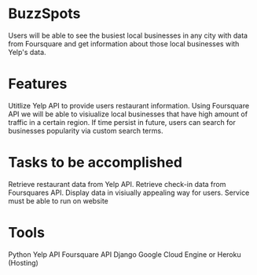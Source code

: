 # BuzzSpots
Users will be able to see the busiest local businesses in any city with data from Foursquare 
and get information about those local businesses with Yelp's data. 

# Features
Utitlize Yelp API to provide users restaurant information.
Using Foursquare API we will be able to visiualize local businesses that have
high amount of traffic in a certain region.
If time persist in future, users can search for businesses popularity
via custom search terms.

# Tasks to be accomplished
Retrieve restaurant data from Yelp API.
Retrieve check-in data from Foursquares API.
Display data in visiually appealing way for users.
Service must be able to run on website

# Tools
Python
Yelp API
Foursquare API
Django
Google Cloud Engine or Heroku (Hosting)
